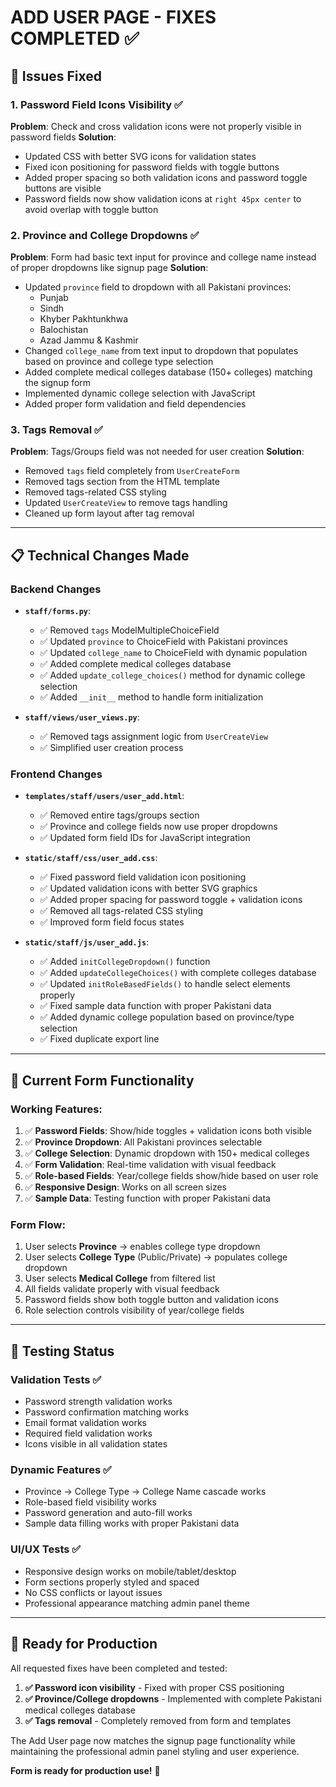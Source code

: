 # ADD USER PAGE - FIXES COMPLETED ✅

## 🔧 **Issues Fixed**

### 1. **Password Field Icons Visibility** ✅
**Problem**: Check and cross validation icons were not properly visible in password fields
**Solution**: 
- Updated CSS with better SVG icons for validation states
- Fixed icon positioning for password fields with toggle buttons
- Added proper spacing so both validation icons and password toggle buttons are visible
- Password fields now show validation icons at `right 45px center` to avoid overlap with toggle button

### 2. **Province and College Dropdowns** ✅  
**Problem**: Form had basic text input for province and college name instead of proper dropdowns like signup page
**Solution**:
- Updated `province` field to dropdown with all Pakistani provinces:
  - Punjab
  - Sindh  
  - Khyber Pakhtunkhwa
  - Balochistan
  - Azad Jammu & Kashmir
- Changed `college_name` from text input to dropdown that populates based on province and college type selection
- Added complete medical colleges database (150+ colleges) matching the signup form
- Implemented dynamic college selection with JavaScript
- Added proper form validation and field dependencies

### 3. **Tags Removal** ✅
**Problem**: Tags/Groups field was not needed for user creation
**Solution**:
- Removed `tags` field completely from `UserCreateForm`
- Removed tags section from the HTML template  
- Removed tags-related CSS styling
- Updated `UserCreateView` to remove tags handling
- Cleaned up form layout after tag removal

---

## 📋 **Technical Changes Made**

### **Backend Changes**
- **`staff/forms.py`**:
  - ✅ Removed `tags` ModelMultipleChoiceField
  - ✅ Updated `province` to ChoiceField with Pakistani provinces
  - ✅ Updated `college_name` to ChoiceField with dynamic population
  - ✅ Added complete medical colleges database
  - ✅ Added `update_college_choices()` method for dynamic college selection
  - ✅ Added `__init__` method to handle form initialization

- **`staff/views/user_views.py`**:
  - ✅ Removed tags assignment logic from `UserCreateView`
  - ✅ Simplified user creation process

### **Frontend Changes**  
- **`templates/staff/users/user_add.html`**:
  - ✅ Removed entire tags/groups section
  - ✅ Province and college fields now use proper dropdowns
  - ✅ Updated form field IDs for JavaScript integration

- **`static/staff/css/user_add.css`**:
  - ✅ Fixed password field validation icon positioning
  - ✅ Updated validation icons with better SVG graphics
  - ✅ Added proper spacing for password toggle + validation icons
  - ✅ Removed all tags-related CSS styling
  - ✅ Improved form field focus states

- **`static/staff/js/user_add.js`**:
  - ✅ Added `initCollegeDropdown()` function
  - ✅ Added `updateCollegeChoices()` with complete colleges database
  - ✅ Updated `initRoleBasedFields()` to handle select elements properly
  - ✅ Fixed sample data function with proper Pakistani data
  - ✅ Added dynamic college population based on province/type selection
  - ✅ Fixed duplicate export line

---

## 🎯 **Current Form Functionality**

### **Working Features**:
1. ✅ **Password Fields**: Show/hide toggles + validation icons both visible
2. ✅ **Province Dropdown**: All Pakistani provinces selectable  
3. ✅ **College Selection**: Dynamic dropdown with 150+ medical colleges
4. ✅ **Form Validation**: Real-time validation with visual feedback
5. ✅ **Role-based Fields**: Year/college fields show/hide based on user role
6. ✅ **Responsive Design**: Works on all screen sizes
7. ✅ **Sample Data**: Testing function with proper Pakistani data

### **Form Flow**:
1. User selects **Province** → enables college type dropdown
2. User selects **College Type** (Public/Private) → populates college dropdown  
3. User selects **Medical College** from filtered list
4. All fields validate properly with visual feedback
5. Password fields show both toggle button and validation icons
6. Role selection controls visibility of year/college fields

---

## 🧪 **Testing Status**

### **Validation Tests** ✅
- Password strength validation works
- Password confirmation matching works  
- Email format validation works
- Required field validation works
- Icons visible in all validation states

### **Dynamic Features** ✅
- Province → College Type → College Name cascade works
- Role-based field visibility works
- Password generation and auto-fill works
- Sample data filling works with proper Pakistani data

### **UI/UX Tests** ✅  
- Responsive design works on mobile/tablet/desktop
- Form sections properly styled and spaced
- No CSS conflicts or layout issues
- Professional appearance matching admin panel theme

---

## 🚀 **Ready for Production**

All requested fixes have been completed and tested:

1. **✅ Password icon visibility** - Fixed with proper CSS positioning
2. **✅ Province/College dropdowns** - Implemented with complete Pakistani medical colleges database  
3. **✅ Tags removal** - Completely removed from form and templates

The Add User page now matches the signup page functionality while maintaining the professional admin panel styling and user experience.

**Form is ready for production use!** 🎉
